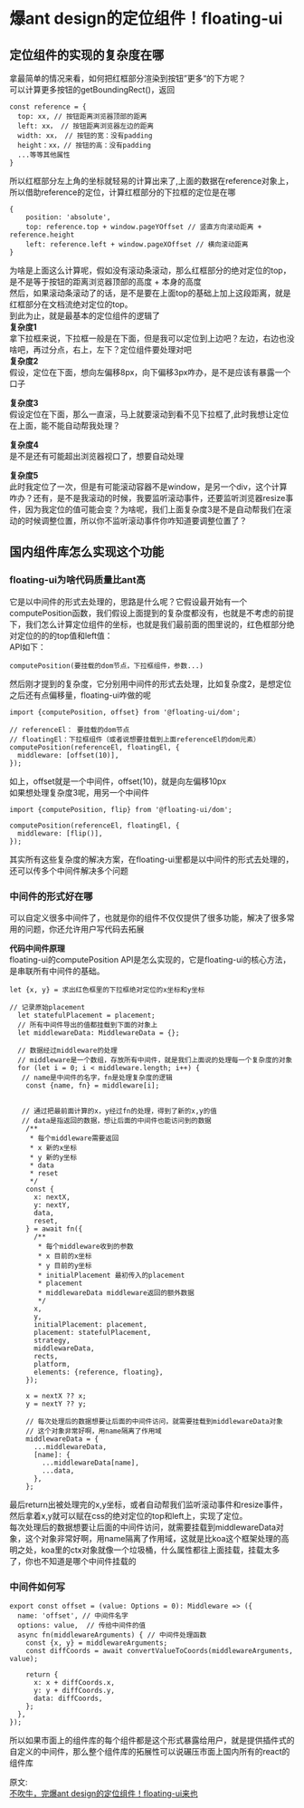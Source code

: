 # 爆ant design的定位组件！floating-ui
## 定位组件的实现的复杂度在哪
拿最简单的情况来看，如何把红框部分渲染到按钮”更多“的下方呢？  
可以计算更多按钮的getBoundingRect()，返回  
``` 
const reference = {
  top: xx, // 按钮距离浏览器顶部的距离
  left: xx， // 按钮距离浏览器左边的距离
  width: xx， // 按钮的宽：没有padding
  height：xx，// 按钮的高：没有padding
  ...等等其他属性
}
```
所以红框部分左上角的坐标就轻易的计算出来了,上面的数据在reference对象上，所以借助reference的定位，计算红框部分的下拉框的定位是在哪  
``` 
{
    position: 'absolute',
    top: reference.top + window.pageYOffset // 竖直方向滚动距离 + reference.height
    left: reference.left + window.pageXOffset // 横向滚动距离 
}
```
为啥是上面这么计算呢，假如没有滚动条滚动，那么红框部分的绝对定位的top，是不是等于按钮的距离浏览器顶部的高度 + 本身的高度  
然后，如果滚动条滚动了的话，是不是要在上面top的基础上加上这段距离，就是红框部分在文档流绝对定位的top。  
到此为止，就是最基本的定位组件的逻辑了  
**复杂度1**  
拿下拉框来说，下拉框一般是在下面，但是我可以定位到上边吧？左边，右边也没啥吧，再过分点，右上，左下？定位组件要处理对吧  
**复杂度2**  
假设，定位在下面，想向左偏移8px，向下偏移3px咋办，是不是应该有暴露一个口子  

**复杂度3**  
假设定位在下面，那么一直滚，马上就要滚动到看不见下拉框了,此时我想让定位在上面，能不能自动帮我处理？  

**复杂度4**  
是不是还有可能超出浏览器视口了，想要自动处理  

**复杂度5**  
此时我定位了一次，但是有可能滚动容器不是window，是另一个div，这个计算咋办？还有，是不是我滚动的时候，我要监听滚动事件，还要监听浏览器resize事件，因为我定位的值可能会变？为啥呢，我们上面复杂度3是不是自动帮我们在滚动的时候调整位置，所以你不监听滚动事件你咋知道要调整位置了？  

## 国内组件库怎么实现这个功能
### floating-ui为啥代码质量比ant高
它是以中间件的形式去处理的，思路是什么呢？它假设最开始有一个 computePosition函数，我们假设上面提到的复杂度都没有，也就是不考虑的前提下，我们怎么计算定位组件的坐标，也就是我们最前面的图里说的，红色框部分绝对定位的的的top值和left值：  
API如下：  
``` 
computePosition(要挂载的dom节点，下拉框组件，参数...)
```
然后刚才提到的复杂度，它分别用中间件的形式去处理，比如复杂度2，是想定位之后还有点偏移量，floating-ui咋做的呢   
``` 
import {computePosition, offset} from '@floating-ui/dom';

// referenceEl： 要挂载的dom节点
// floatingEl：下拉框组件（或者说想要挂载到上面referenceEl的dom元素）
computePosition(referenceEl, floatingEl, {
  middleware: [offset(10)],
});
```
如上，offset就是一个中间件，offset(10)，就是向左偏移10px  
如果想处理复杂度3呢，用另一个中间件  
``` 
import {computePosition, flip} from '@floating-ui/dom';
 
computePosition(referenceEl, floatingEl, {
  middleware: [flip()],
});
```
其实所有这些复杂度的解决方案，在floating-ui里都是以中间件的形式去处理的，还可以传多个中间件解决多个问题  

### 中间件的形式好在哪
可以自定义很多中间件了，也就是你的组件不仅仅提供了很多功能，解决了很多常用的问题，你还允许用户写代码去拓展  

**代码中间件原理**  
floating-ui的computePosition API是怎么实现的，它是floating-ui的核心方法，是串联所有中间件的基础。  
``` 
let {x, y} = 求出红色框里的下拉框绝对定位的x坐标和y坐标

// 记录原始placement
  let statefulPlacement = placement;
  // 所有中间件导出的值都挂载到下面的对象上
  let middlewareData: MiddlewareData = {};
  
  // 数据经过middleware的处理
  // middleware是一个数组，存放所有中间件，就是我们上面说的处理每一个复杂度的对象
  for (let i = 0; i < middleware.length; i++) {
   // name是中间件的名字，fn是处理复杂度的逻辑
    const {name, fn} = middleware[i];
   
   
   // 通过把最前面计算的x，y经过fn的处理，得到了新的x,y的值
   // data是指返回的数据，想让后面的中间件也能访问到的数据
    /**
     * 每个middleware需要返回
     * x 新的x坐标
     * y 新的y坐标
     * data 
     * reset
     */
    const {
      x: nextX,
      y: nextY,
      data,
      reset,
    } = await fn({
      /**
       * 每个middleware收到的参数
       * x 目前的x坐标
       * y 目前的y坐标
       * initialPlacement 最初传入的placement
       * placement 
       * middlewareData middleware返回的额外数据
       */
      x,
      y,
      initialPlacement: placement,
      placement: statefulPlacement,
      strategy,
      middlewareData,
      rects,
      platform,
      elements: {reference, floating},
    });

    x = nextX ?? x;
    y = nextY ?? y;

    // 每次处理后的数据想要让后面的中间件访问，就需要挂载到middlewareData对象
    // 这个对象非常好啊，用name隔离了作用域
    middlewareData = {
      ...middlewareData,
      [name]: {
        ...middlewareData[name],
        ...data,
      },
    };
```
最后return出被处理完的x,y坐标，或者自动帮我们监听滚动事件和resize事件，然后拿着x,y就可以赋在css的绝对定位的top和left上，实现了定位。  
每次处理后的数据想要让后面的中间件访问，就需要挂载到middlewareData对象，这个对象非常好啊，用name隔离了作用域，这就是比koa这个框架处理的高明之处，koa里的ctx对象就像一个垃圾桶，什么属性都往上面挂载，挂载太多了，你也不知道是哪个中间件挂载的  
### 中间件如何写
``` 
export const offset = (value: Options = 0): Middleware => ({
  name: 'offset', // 中间件名字
  options: value,  // 传给中间件的值
  async fn(middlewareArguments) { // 中间件处理函数
    const {x, y} = middlewareArguments;
    const diffCoords = await convertValueToCoords(middlewareArguments, value);

    return {
      x: x + diffCoords.x,
      y: y + diffCoords.y,
      data: diffCoords,
    };
  },
});
```
所以如果市面上的组件库的每个组件都是这个形式暴露给用户，就是提供插件式的自定义的中间件，那么整个组件库的拓展性可以说碾压市面上国内所有的react的组件库



原文:  
[不吹牛，完爆ant design的定位组件！floating-ui来也](https://juejin.cn/post/7171054283591254029)
